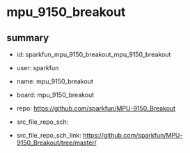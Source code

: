 # mpu_9150_breakout
 
## summary 
* id: sparkfun_mpu_9150_breakout_mpu_9150_breakout
* user: sparkfun
* name: mpu_9150_breakout
* board: mpu_9150_breakout
* repo: https://github.com/sparkfun/MPU-9150_Breakout



* src_file_repo_sch: 
* src_file_repo_sch_link: https://github.com/sparkfun/MPU-9150_Breakout/tree/master/




